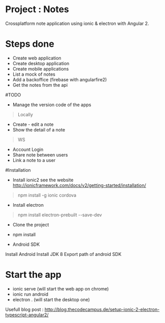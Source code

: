 
# Project : Notes
Crossplatform note application using ionic & electron with Angular 2.

# Steps done

- Create web application
- Create desktop application
- Create mobile applications
- List a mock of notes
- Add a backoffice (firebase with angularfire2)
- Get the notes from the api

#TODO

- Manage the version code of the apps

> Locally

- Create - edit a note
- Show the detail of a note

> WS

- Account Login
- Share note between users
- Link a note to a user

#Installation

- Install ionic2 see the website http://ionicframework.com/docs/v2/getting-started/installation/

> npm install -g ionic cordova

- Install electron

> npm install electron-prebuilt --save-dev

- Clone the project

- npm install

- Android SDK

Install Android
Install JDK 8
Export path of android SDK

# Start the app

- ionic serve (will start the web app on chrome)
- ionic run android
- electron . (will start the desktop one)

Usefull blog post : http://blog.thecodecampus.de/setup-ionic-2-electron-typescript-angular2/
